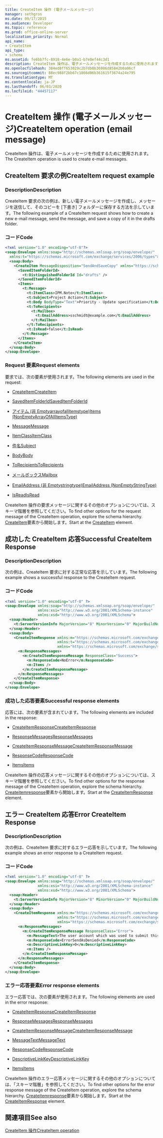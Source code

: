 ```yaml
---
title: CreateItem 操作 (電子メールメッセージ)
manager: sethgros
ms.date: 09/17/2015
ms.audience: Developer
ms.topic: reference
ms.prod: office-online-server
localization_priority: Normal
api_name:
- CreateItem
api_type:
- schema
ms.assetid: fe6bb7fc-8918-4e6e-b0a1-b7e0ef44c3d1
description: CreateItem 操作は、電子メールメッセージを作成するために使用されます。
ms.openlocfilehash: 384ed8ff653029c2b7db0b36986d85842b0a06cf
ms.sourcegitcommit: 88ec988f2bb67c1866d06b361615f3674a24e795
ms.translationtype: MT
ms.contentlocale: ja-JP
ms.lasthandoff: 06/03/2020
ms.locfileid: "44457117"
---
```

# <a name="createitem-operation-email-message"></a><span data-ttu-id="e4676-103">CreateItem 操作 (電子メールメッセージ)</span><span class="sxs-lookup"><span data-stu-id="e4676-103">CreateItem operation (email message)</span></span>

<span data-ttu-id="e4676-104">CreateItem 操作は、電子メールメッセージを作成するために使用されます。</span><span class="sxs-lookup"><span data-stu-id="e4676-104">The CreateItem operation is used to create e-mail messages.</span></span>
  
## <a name="createitem-request-example"></a><span data-ttu-id="e4676-105">CreateItem 要求の例</span><span class="sxs-lookup"><span data-stu-id="e4676-105">CreateItem request example</span></span>

### <a name="description"></a><span data-ttu-id="e4676-106">Description</span><span class="sxs-lookup"><span data-stu-id="e4676-106">Description</span></span>

<span data-ttu-id="e4676-107">CreateItem 要求の次の例は、新しい電子メールメッセージを作成し、メッセージを送信して、そのコピーを [下書き] フォルダーに保存する方法を示しています。</span><span class="sxs-lookup"><span data-stu-id="e4676-107">The following example of a CreateItem request shows how to create a new e-mail message, send the message, and save a copy of it in the drafts folder.</span></span>
  
### <a name="code"></a><span data-ttu-id="e4676-108">コード</span><span class="sxs-lookup"><span data-stu-id="e4676-108">Code</span></span>

```XML
<?xml version="1.0" encoding="utf-8"?>
<soap:Envelope xmlns:soap="http://schemas.xmlsoap.org/soap/envelope/"
  xmlns:t="https://schemas.microsoft.com/exchange/services/2006/types">
  <soap:Body>
    <CreateItem MessageDisposition="SendAndSaveCopy" xmlns="https://schemas.microsoft.com/exchange/services/2006/messages">
      <SavedItemFolderId>
        <t:DistinguishedFolderId Id="drafts" />
      </SavedItemFolderId>
      <Items>
        <t:Message>
          <t:ItemClass>IPM.Note</t:ItemClass>
          <t:Subject>Project Action</t:Subject>
          <t:Body BodyType="Text">Priority - Update specification</t:Body>
          <t:ToRecipients>
            <t:Mailbox>
              <t:EmailAddress>sschmidt@example.com</t:EmailAddress>
            </t:Mailbox>
          </t:ToRecipients>
          <t:IsRead>false</t:IsRead>
        </t:Message>
      </Items>
    </CreateItem>
  </soap:Body>
</soap:Envelope>
```

### <a name="request-elements"></a><span data-ttu-id="e4676-109">Request 要素</span><span class="sxs-lookup"><span data-stu-id="e4676-109">Request elements</span></span>

<span data-ttu-id="e4676-110">要求では、次の要素が使用されます。</span><span class="sxs-lookup"><span data-stu-id="e4676-110">The following elements are used in the request:</span></span> 
  
- [<span data-ttu-id="e4676-111">CreateItem</span><span class="sxs-lookup"><span data-stu-id="e4676-111">CreateItem</span></span>](createitem.md)
    
- [<span data-ttu-id="e4676-112">SavedItemFolderId</span><span class="sxs-lookup"><span data-stu-id="e4676-112">SavedItemFolderId</span></span>](saveditemfolderid.md)
    
- [<span data-ttu-id="e4676-113">アイテム (非 Emptyarrayofallitemstype)</span><span class="sxs-lookup"><span data-stu-id="e4676-113">Items (NonEmptyArrayOfAllItemsType)</span></span>](items-nonemptyarrayofallitemstype.md)
    
- [<span data-ttu-id="e4676-114">Message</span><span class="sxs-lookup"><span data-stu-id="e4676-114">Message</span></span>](message-ex15websvcsotherref.md)
    
- [<span data-ttu-id="e4676-115">ItemClass</span><span class="sxs-lookup"><span data-stu-id="e4676-115">ItemClass</span></span>](itemclass.md)
    
- [<span data-ttu-id="e4676-116">件名</span><span class="sxs-lookup"><span data-stu-id="e4676-116">Subject</span></span>](subject.md)
    
- [<span data-ttu-id="e4676-117">Body</span><span class="sxs-lookup"><span data-stu-id="e4676-117">Body</span></span>](body.md)
    
- [<span data-ttu-id="e4676-118">ToRecipients</span><span class="sxs-lookup"><span data-stu-id="e4676-118">ToRecipients</span></span>](torecipients.md)
    
- [<span data-ttu-id="e4676-119">メールボックス</span><span class="sxs-lookup"><span data-stu-id="e4676-119">Mailbox</span></span>](mailbox.md)
    
- [<span data-ttu-id="e4676-120">EmailAddress (非 Emptystringtype)</span><span class="sxs-lookup"><span data-stu-id="e4676-120">EmailAddress (NonEmptyStringType)</span></span>](emailaddress-nonemptystringtype.md)
    
- [<span data-ttu-id="e4676-121">IsRead</span><span class="sxs-lookup"><span data-stu-id="e4676-121">IsRead</span></span>](isread.md)
    
<span data-ttu-id="e4676-122">CreateItem 操作の要求メッセージに関するその他のオプションについては、スキーマ階層を参照してください。</span><span class="sxs-lookup"><span data-stu-id="e4676-122">To find other options for the request message of the CreateItem operation, explore the schema hierarchy.</span></span> <span data-ttu-id="e4676-123">[CreateItem](createitem.md)要素から開始します。</span><span class="sxs-lookup"><span data-stu-id="e4676-123">Start at the [CreateItem](createitem.md) element.</span></span> 
  
## <a name="successful-createitem-response"></a><span data-ttu-id="e4676-124">成功した CreateItem 応答</span><span class="sxs-lookup"><span data-stu-id="e4676-124">Successful CreateItem Response</span></span>

### <a name="description"></a><span data-ttu-id="e4676-125">Description</span><span class="sxs-lookup"><span data-stu-id="e4676-125">Description</span></span>

<span data-ttu-id="e4676-126">次の例は、CreateItem 要求に対する正常な応答を示しています。</span><span class="sxs-lookup"><span data-stu-id="e4676-126">The following example shows a successful response to the CreateItem request.</span></span>
  
### <a name="code"></a><span data-ttu-id="e4676-127">コード</span><span class="sxs-lookup"><span data-stu-id="e4676-127">Code</span></span>

```XML
<?xml version="1.0" encoding="utf-8" ?>
<soap:Envelope xmlns:soap="http://schemas.xmlsoap.org/soap/envelope/" 
               xmlns:xsi="http://www.w3.org/2001/XMLSchema-instance" 
               xmlns:xsd="http://www.w3.org/2001/XMLSchema">
  <soap:Header>
    <t:ServerVersionInfo MajorVersion="8" MinorVersion="0" MajorBuildNumber="595" MinorBuildNumber="0" xmlns:t="https://schemas.microsoft.com/exchange/services/2006/types" />
  </soap:Header>
  <soap:Body>
    <CreateItemResponse xmlns:m="https://schemas.microsoft.com/exchange/services/2006/messages" 
                        xmlns:t="https://schemas.microsoft.com/exchange/services/2006/types" 
                        xmlns="https://schemas.microsoft.com/exchange/services/2006/messages">
      <m:ResponseMessages>
        <m:CreateItemResponseMessage ResponseClass="Success">
          <m:ResponseCode>NoError</m:ResponseCode>
          <m:Items />
        </m:CreateItemResponseMessage>
      </m:ResponseMessages>
    </CreateItemResponse>
  </soap:Body>
</soap:Envelope>
```

### <a name="successful-response-elements"></a><span data-ttu-id="e4676-128">成功した応答要素</span><span class="sxs-lookup"><span data-stu-id="e4676-128">Successful response elements</span></span>

<span data-ttu-id="e4676-129">応答には、次の要素が含まれています。</span><span class="sxs-lookup"><span data-stu-id="e4676-129">The following elements are included in the response:</span></span> 
  
- [<span data-ttu-id="e4676-130">CreateItemResponse</span><span class="sxs-lookup"><span data-stu-id="e4676-130">CreateItemResponse</span></span>](createitemresponse.md)
    
- [<span data-ttu-id="e4676-131">ResponseMessages</span><span class="sxs-lookup"><span data-stu-id="e4676-131">ResponseMessages</span></span>](responsemessages.md)
    
- [<span data-ttu-id="e4676-132">CreateItemResponseMessage</span><span class="sxs-lookup"><span data-stu-id="e4676-132">CreateItemResponseMessage</span></span>](createitemresponsemessage.md)
    
- [<span data-ttu-id="e4676-133">ResponseCode</span><span class="sxs-lookup"><span data-stu-id="e4676-133">ResponseCode</span></span>](responsecode.md)
    
- [<span data-ttu-id="e4676-134">Items</span><span class="sxs-lookup"><span data-stu-id="e4676-134">Items</span></span>](items.md)
    
<span data-ttu-id="e4676-135">CreateItem 操作の応答メッセージに関するその他のオプションについては、スキーマ階層を参照してください。</span><span class="sxs-lookup"><span data-stu-id="e4676-135">To find other options for the response message of the CreateItem operation, explore the schema hierarchy.</span></span> <span data-ttu-id="e4676-136">[Createitemresponse](createitemresponse.md)要素から開始します。</span><span class="sxs-lookup"><span data-stu-id="e4676-136">Start at the [CreateItemResponse](createitemresponse.md) element.</span></span> 
  
## <a name="error-createitem-response"></a><span data-ttu-id="e4676-137">エラー CreateItem 応答</span><span class="sxs-lookup"><span data-stu-id="e4676-137">Error CreateItem Response</span></span>

### <a name="description"></a><span data-ttu-id="e4676-138">Description</span><span class="sxs-lookup"><span data-stu-id="e4676-138">Description</span></span>

<span data-ttu-id="e4676-139">次の例は、CreateItem 要求に対するエラー応答を示しています。</span><span class="sxs-lookup"><span data-stu-id="e4676-139">The following example shows an error response to a CreateItem request.</span></span>
  
### <a name="code"></a><span data-ttu-id="e4676-140">コード</span><span class="sxs-lookup"><span data-stu-id="e4676-140">Code</span></span>

```XML
<?xml version="1.0" encoding="utf-8" ?>
<soap:Envelope xmlns:soap="http://schemas.xmlsoap.org/soap/envelope/" 
               xmlns:xsi="http://www.w3.org/2001/XMLSchema-instance" 
               xmlns:xsd="http://www.w3.org/2001/XMLSchema">
  <soap:Header>
    <t:ServerVersionInfo MajorVersion="8" MinorVersion="0" MajorBuildNumber="595" MinorBuildNumber="0" xmlns:t="https://schemas.microsoft.com/exchange/services/2006/types" />
  </soap:Header>
  <soap:Body>
    <CreateItemResponse xmlns:m="https://schemas.microsoft.com/exchange/services/2006/messages" 
                        xmlns:t="https://schemas.microsoft.com/exchange/services/2006/types" 
                        xmlns="https://schemas.microsoft.com/exchange/services/2006/messages">
      <m:ResponseMessages>
        <m:CreateItemResponseMessage ResponseClass="Error">
          <m:MessageText>The user account which was used to submit this request does not have the right to send mail on behalf of the specified sending account.</m:MessageText>
          <m:ResponseCode>ErrorSendAsDenied</m:ResponseCode>
          <m:DescriptiveLinkKey>0</m:DescriptiveLinkKey>
          <m:Items />
        </m:CreateItemResponseMessage>
      </m:ResponseMessages>
    </CreateItemResponse>
  </soap:Body>
</soap:Envelope>
```

### <a name="error-response-elements"></a><span data-ttu-id="e4676-141">エラー応答要素</span><span class="sxs-lookup"><span data-stu-id="e4676-141">Error response elements</span></span>

<span data-ttu-id="e4676-142">エラー応答では、次の要素が使用されます。</span><span class="sxs-lookup"><span data-stu-id="e4676-142">The following elements are used in the error response:</span></span> 
  
- [<span data-ttu-id="e4676-143">CreateItemResponse</span><span class="sxs-lookup"><span data-stu-id="e4676-143">CreateItemResponse</span></span>](createitemresponse.md)
    
- [<span data-ttu-id="e4676-144">ResponseMessages</span><span class="sxs-lookup"><span data-stu-id="e4676-144">ResponseMessages</span></span>](responsemessages.md)
    
- [<span data-ttu-id="e4676-145">CreateItemResponseMessage</span><span class="sxs-lookup"><span data-stu-id="e4676-145">CreateItemResponseMessage</span></span>](createitemresponsemessage.md)
    
- [<span data-ttu-id="e4676-146">MessageText</span><span class="sxs-lookup"><span data-stu-id="e4676-146">MessageText</span></span>](messagetext.md)
    
- [<span data-ttu-id="e4676-147">ResponseCode</span><span class="sxs-lookup"><span data-stu-id="e4676-147">ResponseCode</span></span>](responsecode.md)
    
- [<span data-ttu-id="e4676-148">DescriptiveLinkKey</span><span class="sxs-lookup"><span data-stu-id="e4676-148">DescriptiveLinkKey</span></span>](descriptivelinkkey.md)
    
- [<span data-ttu-id="e4676-149">Items</span><span class="sxs-lookup"><span data-stu-id="e4676-149">Items</span></span>](items.md)
    
<span data-ttu-id="e4676-150">CreateItem 操作のエラー応答メッセージに関するその他のオプションについては、「スキーマ階層」を参照してください。</span><span class="sxs-lookup"><span data-stu-id="e4676-150">To find other options for the error response message of the CreateItem operation, explore the schema hierarchy.</span></span> <span data-ttu-id="e4676-151">[Createitemresponse](createitemresponse.md)要素から開始します。</span><span class="sxs-lookup"><span data-stu-id="e4676-151">Start at the [CreateItemResponse](createitemresponse.md) element.</span></span> 
  
## <a name="see-also"></a><span data-ttu-id="e4676-152">関連項目</span><span class="sxs-lookup"><span data-stu-id="e4676-152">See also</span></span>



[<span data-ttu-id="e4676-153">CreateItem 操作</span><span class="sxs-lookup"><span data-stu-id="e4676-153">CreateItem operation</span></span>](createitem-operation.md)

